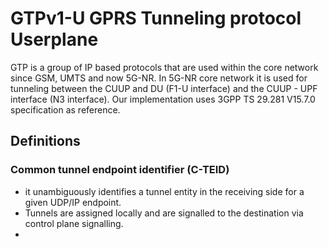 # GTPv1-U GPRS Tunneling protocol Userplane 

GTP is a group of IP based protocols that are used within the core network since GSM, UMTS and now 5G-NR.
In 5G-NR core network it is used for tunneling between the CUUP and DU (F1-U interface) and the CUUP - UPF 
interface (N3 interface). Our implementation uses 3GPP TS 29.281 V15.7.0  specification as reference.

## Definitions

### Common tunnel endpoint identifier (C-TEID)
* it unambiguously identifies a tunnel entity in the receiving side for a given UDP/IP endpoint.
* Tunnels are assigned locally and are signalled to the destination via control plane signalling.
* 
